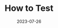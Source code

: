 ---
title: "How to Test"
date: 2023-07-26
externalLink: https://matklad.github.io/2021/05/31/how-to-test.html
---